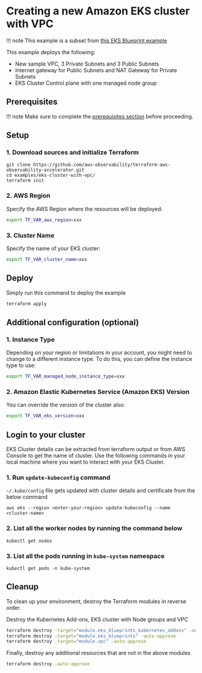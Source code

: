# Creating a new Amazon EKS cluster with VPC

!!! note
    This example is a subset from [this EKS Blueprint example](https://github.com/aws-ia/terraform-aws-eks-blueprints/tree/v4.32.0/examples/eks-cluster-with-new-vpc)

This example deploys the following:

- New sample VPC, 3 Private Subnets and 3 Public Subnets
- Internet gateway for Public Subnets and NAT Gateway for Private Subnets
- EKS Cluster Control plane with one managed node group

## Prerequisites

!!! note
    Make sure to complete the [prerequisites section](https://aws-observability.github.io/terraform-aws-observability-accelerator/concepts/#prerequisites) before proceeding.


## Setup

### 1. Download sources and initialize Terraform

```
git clone https://github.com/aws-observability/terraform-aws-observability-accelerator.git
cd examples/eks-cluster-with-vpc/
terraform init
```

### 2. AWS Region

Specify the AWS Region where the resources will be deployed:

```bash
export TF_VAR_aws_region=xxx
```

### 3. Cluster Name

Specify the name of your EKS cluster:

```bash
export TF_VAR_cluster_name=xxx
```

## Deploy

Simply run this command to deploy the example

```bash
terraform apply
```

## Additional configuration (optional)


### 1. Instance Type

Depending on your region or limitations in your account, you might need to change to a different instance type.
To do this, you can define the instance type to use:
```bash
export TF_VAR_managed_node_instance_type=xxx
```

### 2. Amazon Elastic Kubernetes Service (Amazon EKS) Version

You can override the version of the cluster also:
```bash
export TF_VAR_eks_version=xxx
```

##  Login to your cluster

EKS Cluster details can be extracted from terraform output or from AWS Console to get the name of cluster.
Use the following commands in your local machine where you want to interact with your EKS Cluster.

### 1. Run `update-kubeconfig` command

`~/.kube/config` file gets updated with cluster details and certificate from the below command

    aws eks --region <enter-your-region> update-kubeconfig --name <cluster-name>

### 2. List all the worker nodes by running the command below

    kubectl get nodes

### 3. List all the pods running in `kube-system` namespace

    kubectl get pods -n kube-system

## Cleanup

To clean up your environment, destroy the Terraform modules in reverse order.

Destroy the Kubernetes Add-ons, EKS cluster with Node groups and VPC

```sh
terraform destroy -target="module.eks_blueprints_kubernetes_addons" -auto-approve
terraform destroy -target="module.eks_blueprints" -auto-approve
terraform destroy -target="module.vpc" -auto-approve
```

Finally, destroy any additional resources that are not in the above modules

```sh
terraform destroy -auto-approve
```
